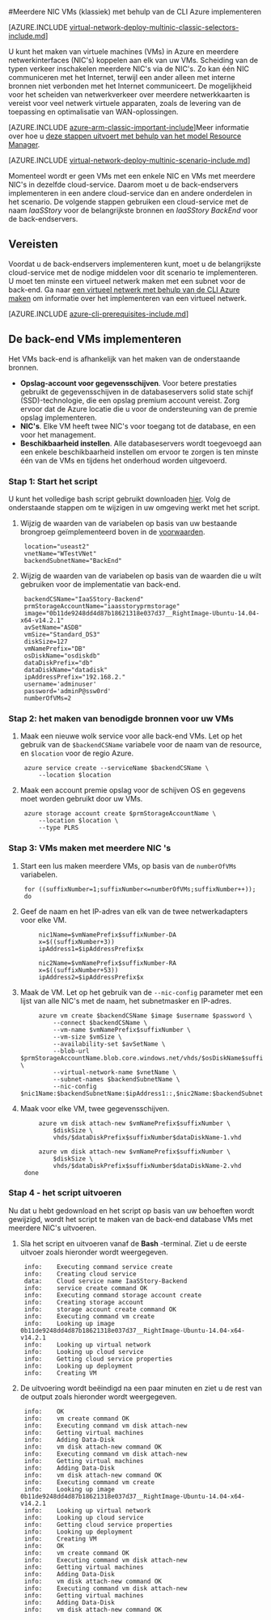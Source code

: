 <properties
   pageTitle="Implementeren met behulp van de CLI Azure in het implementatiemodel klassiek van meerdere NIC VMs | Microsoft Azure"
   description="Informatie over het implementeren van meerdere NIC VMs met behulp van de CLI Azure in het implementatiemodel klassiek"
   services="virtual-network"
   documentationCenter="na"
   authors="jimdial"
   manager="carmonm"
   editor=""
   tags="azure-service-management"
/>
<tags  
   ms.service="virtual-network"
   ms.devlang="na"
   ms.topic="article"
   ms.tgt_pltfrm="na"
   ms.workload="infrastructure-services"
   ms.date="02/02/2016"
   ms.author="jdial" />

#<a name="deploy-multi-nic-vms-classic-using-the-azure-cli"></a>Meerdere NIC VMs (klassiek) met behulp van de CLI Azure implementeren

[AZURE.INCLUDE [virtual-network-deploy-multinic-classic-selectors-include.md](../../includes/virtual-network-deploy-multinic-classic-selectors-include.md)]

U kunt het maken van virtuele machines (VMs) in Azure en meerdere netwerkinterfaces (NIC's) koppelen aan elk van uw VMs. Scheiding van de typen verkeer inschakelen meerdere NIC's via de NIC's. Zo kan één NIC communiceren met het Internet, terwijl een ander alleen met interne bronnen niet verbonden met het Internet communiceert. De mogelijkheid voor het scheiden van netwerkverkeer over meerdere netwerkkaarten is vereist voor veel netwerk virtuele apparaten, zoals de levering van de toepassing en optimalisatie van WAN-oplossingen.

[AZURE.INCLUDE [azure-arm-classic-important-include](../../includes/learn-about-deployment-models-classic-include.md)]Meer informatie over hoe u [deze stappen uitvoert met behulp van het model Resource Manager](virtual-network-deploy-multinic-arm-cli.md).

[AZURE.INCLUDE [virtual-network-deploy-multinic-scenario-include.md](../../includes/virtual-network-deploy-multinic-scenario-include.md)]

Momenteel wordt er geen VMs met een enkele NIC en VMs met meerdere NIC's in dezelfde cloud-service. Daarom moet u de back-endservers implementeren in een andere cloud-service dan en andere onderdelen in het scenario. De volgende stappen gebruiken een cloud-service met de naam *IaaSStory* voor de belangrijkste bronnen en *IaaSStory BackEnd* voor de back-endservers.

## <a name="prerequisites"></a>Vereisten

Voordat u de back-endservers implementeren kunt, moet u de belangrijkste cloud-service met de nodige middelen voor dit scenario te implementeren. U moet ten minste een virtueel netwerk maken met een subnet voor de back-end. Ga naar [een virtueel netwerk met behulp van de CLI Azure maken](virtual-networks-create-vnet-classic-cli.md) om informatie over het implementeren van een virtueel netwerk.

[AZURE.INCLUDE [azure-cli-prerequisites-include.md](../../includes/azure-cli-prerequisites-include.md)]

## <a name="deploy-the-back-end-vms"></a>De back-end VMs implementeren

Het VMs back-end is afhankelijk van het maken van de onderstaande bronnen.

- **Opslag-account voor gegevensschijven**. Voor betere prestaties gebruikt de gegevensschijven in de databaseservers solid state schijf (SSD)-technologie, die een opslag premium account vereist. Zorg ervoor dat de Azure locatie die u voor de ondersteuning van de premie opslag implementeren.
- **NIC's**. Elke VM heeft twee NIC's voor toegang tot de database, en een voor het management.
- **Beschikbaarheid instellen**. Alle databaseservers wordt toegevoegd aan een enkele beschikbaarheid instellen om ervoor te zorgen is ten minste één van de VMs en tijdens het onderhoud worden uitgevoerd.

### <a name="step-1---start-your-script"></a>Stap 1: Start het script

U kunt het volledige bash script gebruikt downloaden [hier](https://raw.githubusercontent.com/Azure/azure-quickstart-templates/master/IaaS-Story/11-MultiNIC/classic/virtual-network-deploy-multinic-classic-cli.sh). Volg de onderstaande stappen om te wijzigen in uw omgeving werkt met het script.

1. Wijzig de waarden van de variabelen op basis van uw bestaande brongroep geïmplementeerd boven in de [voorwaarden](#Prerequisites).

        location="useast2"
        vnetName="WTestVNet"
        backendSubnetName="BackEnd"

2. Wijzig de waarden van de variabelen op basis van de waarden die u wilt gebruiken voor de implementatie van back-end.

        backendCSName="IaaSStory-Backend"
        prmStorageAccountName="iaasstoryprmstorage"
        image="0b11de9248dd4d87b18621318e037d37__RightImage-Ubuntu-14.04-x64-v14.2.1"
        avSetName="ASDB"
        vmSize="Standard_DS3"
        diskSize=127
        vmNamePrefix="DB"
        osDiskName="osdiskdb"
        dataDiskPrefix="db"
        dataDiskName="datadisk"
        ipAddressPrefix="192.168.2."
        username='adminuser'
        password='adminP@ssw0rd'
        numberOfVMs=2

### <a name="step-2---create-necessary-resources-for-your-vms"></a>Stap 2: het maken van benodigde bronnen voor uw VMs

1. Maak een nieuwe wolk service voor alle back-end VMs. Let op het gebruik van de `$backendCSName` variabele voor de naam van de resource, en `$location` voor de regio Azure.

        azure service create --serviceName $backendCSName \
            --location $location

2. Maak een account premie opslag voor de schijven OS en gegevens moet worden gebruikt door uw VMs.

        azure storage account create $prmStorageAccountName \
            --location $location \
            --type PLRS

### <a name="step-3---create-vms-with-multiple-nics"></a>Stap 3: VMs maken met meerdere NIC 's

1. Start een lus maken meerdere VMs, op basis van de `numberOfVMs` variabelen.

        for ((suffixNumber=1;suffixNumber<=numberOfVMs;suffixNumber++));
        do

2. Geef de naam en het IP-adres van elk van de twee netwerkadapters voor elke VM.

            nic1Name=$vmNamePrefix$suffixNumber-DA
            x=$((suffixNumber+3))
            ipAddress1=$ipAddressPrefix$x

            nic2Name=$vmNamePrefix$suffixNumber-RA
            x=$((suffixNumber+53))
            ipAddress2=$ipAddressPrefix$x

4. Maak de VM. Let op het gebruik van de `--nic-config` parameter met een lijst van alle NIC's met de naam, het subnetmasker en IP-adres.

            azure vm create $backendCSName $image $username $password \
                --connect $backendCSName \
                --vm-name $vmNamePrefix$suffixNumber \
                --vm-size $vmSize \
                --availability-set $avSetName \
                --blob-url $prmStorageAccountName.blob.core.windows.net/vhds/$osDiskName$suffixNumber.vhd \
                --virtual-network-name $vnetName \
                --subnet-names $backendSubnetName \
                --nic-config $nic1Name:$backendSubnetName:$ipAddress1::,$nic2Name:$backendSubnetName:$ipAddress2::

5. Maak voor elke VM, twee gegevensschijven.

            azure vm disk attach-new $vmNamePrefix$suffixNumber \
                $diskSize \
                vhds/$dataDiskPrefix$suffixNumber$dataDiskName-1.vhd

            azure vm disk attach-new $vmNamePrefix$suffixNumber \
                $diskSize \
                vhds/$dataDiskPrefix$suffixNumber$dataDiskName-2.vhd
        done

### <a name="step-4---run-the-script"></a>Stap 4 - het script uitvoeren

Nu dat u hebt gedownload en het script op basis van uw behoeften wordt gewijzigd, wordt het script te maken van de back-end database VMs met meerdere NIC's uitvoeren.

1. Sla het script en uitvoeren vanaf de **Bash** -terminal. Ziet u de eerste uitvoer zoals hieronder wordt weergegeven.

        info:    Executing command service create
        info:    Creating cloud service
        data:    Cloud service name IaaSStory-Backend
        info:    service create command OK
        info:    Executing command storage account create
        info:    Creating storage account
        info:    storage account create command OK
        info:    Executing command vm create
        info:    Looking up image 0b11de9248dd4d87b18621318e037d37__RightImage-Ubuntu-14.04-x64-v14.2.1
        info:    Looking up virtual network
        info:    Looking up cloud service
        info:    Getting cloud service properties
        info:    Looking up deployment
        info:    Creating VM

2. De uitvoering wordt beëindigd na een paar minuten en ziet u de rest van de output zoals hieronder wordt weergegeven.

        info:    OK
        info:    vm create command OK
        info:    Executing command vm disk attach-new
        info:    Getting virtual machines
        info:    Adding Data-Disk
        info:    vm disk attach-new command OK
        info:    Executing command vm disk attach-new
        info:    Getting virtual machines
        info:    Adding Data-Disk
        info:    vm disk attach-new command OK
        info:    Executing command vm create
        info:    Looking up image 0b11de9248dd4d87b18621318e037d37__RightImage-Ubuntu-14.04-x64-v14.2.1
        info:    Looking up virtual network
        info:    Looking up cloud service
        info:    Getting cloud service properties
        info:    Looking up deployment
        info:    Creating VM
        info:    OK
        info:    vm create command OK
        info:    Executing command vm disk attach-new
        info:    Getting virtual machines
        info:    Adding Data-Disk
        info:    vm disk attach-new command OK
        info:    Executing command vm disk attach-new
        info:    Getting virtual machines
        info:    Adding Data-Disk
        info:    vm disk attach-new command OK
